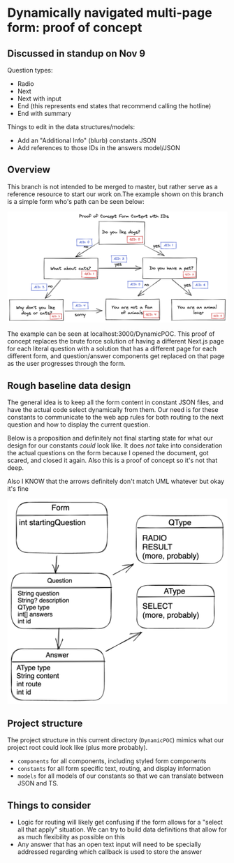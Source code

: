 # Dynamically navigated multi-page form: proof of concept

## Discussed in standup on Nov 9
Question types:
* Radio
* Next
* Next with input
* End (this represents end states that recommend calling the hotline)
* End with summary

Things to edit in the data structures/models:
* Add an "Additional Info" (blurb) constants JSON
* Add references to those IDs in the answers model/JSON

## Overview
This branch is not intended to be merged to master, but rather serve as a reference resource to start our work on.The example shown on this branch is a simple form who's path can be seen below:

![Form diagram](./resources/formRoutes.png)

The example can be seen at localhost:3000/DynamicPOC. This proof of concept replaces the brute force solution of having a different Next.js page for each literal question with a solution that has a different page for each different form, and question/answer components get replaced on that page as the user progresses through the form.

## Rough baseline data design
The general idea is to keep all the form content in constant JSON files, and have the actual code select dynamically from them. Our need is for these constants to communicate to the web app rules for both routing to the next question and how to display the current question. 

Below is a proposition and definitely not final starting state for what our design for our constants *could* look like. It does *not* take into consideration the actual questions on the form because I opened the document, got scared, and closed it again. Also this is a proof of concept so it's not that deep.

Also I KNOW that the arrows definitely don't match UML whatever but okay it's fine

![Design diagram](./resources/formDesign.png)

## Project structure
The project structure in this current directory (`DynamicPOC`) mimics what our project root could look like (plus more probably).
* `components` for all components, including styled form components
* `constants` for all form specific text, routing, and display information
* `models` for all models of our constants so that we can translate between JSON and TS.

## Things to consider
* Logic for routing will likely get confusing if the form allows for a "select all that apply" situation. We can try to build data definitions that allow for as much flexibility as possible on this
* Any answer that has an open text input will need to be specially addressed regarding which callback is used to store the answer